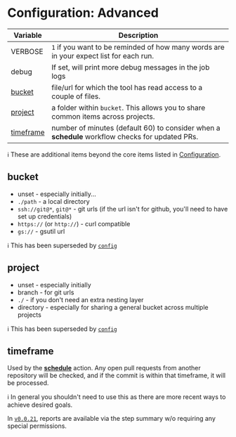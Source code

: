 # Configuration: Advanced

| Variable | Description |
| ------------- | ------------- |
| VERBOSE | `1` if you want to be reminded of how many words are in your expect list for each run. |
| debug | If set, will print more debug messages in the job logs |
| [bucket](#bucket) | file/url for which the tool has read access to a couple of files. |
| [project](#project) | a folder within `bucket`. This allows you to share common items across projects. |
| [timeframe](#timeframe) | number of minutes (default 60) to consider when a **schedule** workflow checks for updated PRs. |

ℹ️ These are additional items beyond the core items listed in [Configuration](https://github.com/check-spelling/check-spelling/wiki/Configuration).

## bucket

* unset - especially initially...
* `./path` - a local directory
* `ssh://git@*`, `git@*` - git urls (if the url isn't for github, you'll need to have set up credentials)
* `https://` (or `http://`) - curl compatible
* `gs://` - gsutil url

ℹ️ This has been superseded by [`config`](https://github.com/check-spelling/check-spelling/wiki/Configuration#config)

## project

* unset - especially initially
* branch - for git urls
* `./` - if you don't need an extra nesting layer
* directory - especially for sharing a general bucket across multiple projects

ℹ️ This has been superseded by [`config`](https://github.com/check-spelling/check-spelling/wiki/Configuration#config)

## timeframe

Used by the **[schedule](./Configuration:-Workflows#schedule)** action. Any open pull requests from another repository
will be checked, and if the commit is within that timeframe, it will be processed.

ℹ️ In general you shouldn't need to use this as there are more recent ways to achieve desired goals.

In [`v0.0.21`](https://github.com/check-spelling/check-spelling/releases/tag/v0.0.21), reports are available via the step summary w/o requiring any special permissions.
